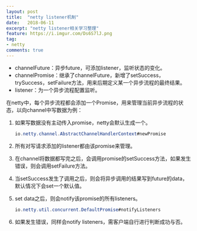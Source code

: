 ```yaml
---
layout: post
title:  "netty listener机制"
date:   2018-06-11
excerpt: "netty listener相关学习整理"
feature: https://i.imgur.com/Ds6S7lJ.png
tag:
- netty
comments: true
---
```


* channelFuture：异步future，可添加listener，监听状态的变化。
* channelPromise：继承了channelFuture，新增了setSuccess，trySuccess，setFailure方法，用来后期定义某一个异步流程的最终结果。
* listener：为一个异步流程配置监听。

在netty中，每个异步流程都会添加一个Promise，用来管理当前异步流程的状态，以向channel中写数据为例：

1. 如果写数据没有主动传入promise，netty会默认生成一个。
    ``` java
    io.netty.channel.AbstractChannelHandlerContext#newPromise
    ```
2. 所有对写请求添加的listener都由该promise来管理。
3. 在channel将数据都写完之后，会调用promise的setSuccess方法，如果发生错误，则会调用setFailure方法。
4. 当setSuccess发生了调用之后，则会将异步调用的结果写到future的data，默认情况下会set一个默认值。
5. set data之后，则会notify该promise的所有listeners。

    ``` java
    io.netty.util.concurrent.DefaultPromise#notifyListeners
    ```
6. 如果发生错误，同样会notify listeners，需客户端自行进行判断成功与否。